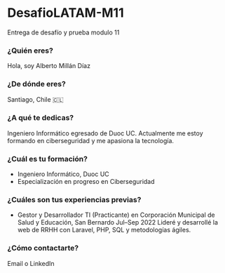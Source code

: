 # DesafioLATAM-M11
Entrega de desafío y prueba modulo 11

### ¿Quién eres? 
Hola, soy Alberto Millán Díaz
  
### ¿De dónde eres? 
Santiago, Chile 🇨🇱

### ¿A qué te dedicas? 
Ingeniero Informático egresado de Duoc UC. Actualmente me estoy formando en ciberseguridad y me apasiona la tecnología.

### ¿Cuál es tu formación? 
- Ingeniero Informático, Duoc UC
- Especialización en progreso en Ciberseguridad

### ¿Cuáles son tus experiencias previas? 
- Gestor y Desarrollador TI (Practicante) en Corporación Municipal de Salud y Educación, San Bernardo
Jul–Sep 2022
Lideré y desarrollé la web de RRHH con Laravel, PHP, SQL y metodologías ágiles.

### ¿Cómo contactarte? 
Email o LinkedIn
